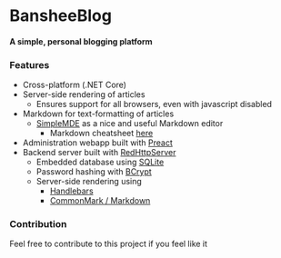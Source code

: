 # BansheeBlog
#### A simple, personal blogging platform

### Features
- Cross-platform (.NET Core)
- Server-side rendering of articles
    - Ensures support for all browsers, even with javascript disabled
- Markdown for text-formatting of articles
    - [SimpleMDE](https://github.com/sparksuite/simplemde-markdown-editor) as a nice and useful Markdown editor
        - Markdown cheatsheet [here](https://github.com/adam-p/markdown-here/wiki/Markdown-Cheatsheet)
- Administration webapp built with [Preact](https://github.com/developit/preact)
- Backend server built with [RedHttpServer](https://github.com/rosenbjerg/Red)
    - Embedded database using [SQLite](https://github.com/praeclarum/sqlite-net)
    - Password hashing with [BCrypt](https://github.com/neoKushan/BCrypt.Net-Core)
    - Server-side rendering using
      - [Handlebars](https://github.com/rexm/Handlebars.Net)
      - [CommonMark / Markdown](https://github.com/Knagis/CommonMark.NET/)

    
    
    
    
    
### Contribution
Feel free to contribute to this project if you feel like it
